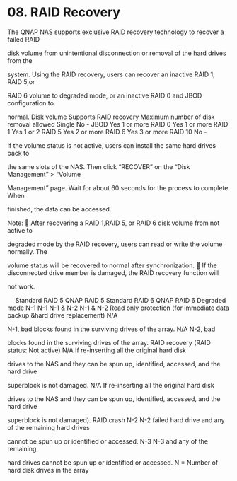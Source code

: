 
# 08.	RAID Recovery



The QNAP NAS supports exclusive RAID recovery technology to recover a failed RAID 

disk volume from unintentional disconnection or removal of the hard drives from the 

system. Using the RAID recovery, users can recover an inactive RAID 1, RAID 5,or 

RAID 6 volume to degraded mode, or an inactive RAID 0 and JBOD configuration to 

normal.
Disk volume	Supports RAID recovery	Maximum number of disk removal allowed
Single 	No	-
JBOD	Yes	1 or more
RAID 0	Yes	1 or more
RAID 1	Yes	1 or 2
RAID 5	Yes	2 or more
RAID 6	Yes	3 or more
RAID 10	No	-

If the volume status is not active, users can install the same hard drives back to 

the same slots of the NAS. Then click “RECOVER” on the “Disk Management” > “Volume 

Management” page. Wait for about 60 seconds for the process to complete. When 

finished, the data can be accessed.

Note:
	After recovering a RAID 1,RAID 5, or RAID 6 disk volume from not active to 

degraded mode by the RAID recovery, users can read or write the volume normally. The 

volume status will be recovered to normal after synchronization.
	If the disconnected drive member is damaged, the RAID recovery function will 

not work.

 
	Standard RAID 5	QNAP RAID 5	Standard RAID 6	QNAP RAID 6
Degraded mode	N-1	N-1	N-1 & N-2	N-1 & N-2
Read only protection (for immediate data backup &hard drive replacement)	N/A	

N-1, bad blocks found in the surviving drives of the array.	N/A	N-2, bad 

blocks found in the surviving drives of the array.
RAID recovery
(RAID status: Not active)	N/A	If re-inserting all the original hard disk 

drives to the NAS and they can be spun up, identified, accessed, and the hard drive 

superblock is not damaged.	N/A	If re-inserting all the original hard disk 

drives to the NAS and they can be spun up, identified, accessed, and the hard drive 

superblock is not damaged).
RAID crash 	N-2	N-2 failed hard drive and any of the remaining hard drives 

cannot be spun up or identified or accessed.	N-3	N-3 and any of the remaining 

hard drives cannot be spun up or identified or accessed.
N = Number of hard disk drives in the array